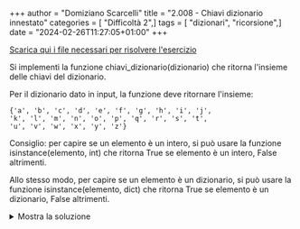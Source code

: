 +++
author = "Domiziano Scarcelli"
title = "2.008 - Chiavi dizionario innestato"
categories = [ "Difficoltà 2",]
tags = [ "dizionari", "ricorsione",]
date = "2024-02-26T11:27:05+01:00"
+++

[Scarica qui i file necessari per risolvere l'esercizio](/exercises_py/it/2_008_chiavi_dizionario_innestato.zip)

Si implementi la funzione chiavi_dizionario(dizionario) che ritorna l'insieme
delle chiavi del dizionario.

Per il dizionario dato in input, la funzione deve ritornare l'insieme:

    {'a', 'b', 'c', 'd', 'e', 'f', 'g', 'h', 'i', 'j',
    'k', 'l', 'm', 'n', 'o', 'p', 'q', 'r', 's', 't',
    'u', 'v', 'w', 'x', 'y', 'z'}

Consiglio: per capire se un elemento è un intero, si può usare la funzione
isinstance(elemento, int) che ritorna True se elemento è un intero, False
altrimenti.

Allo stesso modo, per capire se un elemento è un dizionario, si può usare la
funzione isinstance(elemento, dict) che ritorna True se elemento è un dizionario,
False altrimenti.

<details>
<summary>Mostra la soluzione</summary>

```python
def chiavi_dizionari(dizionario, chiavi=set()):
    for chiave in dizionario:
        chiavi.add(chiave)
        if isinstance(dizionario[chiave], dict):
            chiavi_dizionari(dizionario[chiave], chiavi)
    return chiavi
```

</details>

